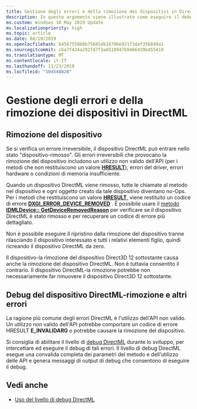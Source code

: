 ```yaml
---
title: Gestione degli errori e della rimozione dei dispositivi in DirectML
description: In questo argomento viene illustrato come eseguire il debug della rimozione del dispositivo DirectML e di altre condizioni di errore.
ms.custom: Windows 10 May 2019 Update
ms.localizationpriority: high
ms.topic: article
ms.date: 04/19/2019
ms.openlocfilehash: b4567558b8b75685db16796e921f3daf35b849a1
ms.sourcegitcommit: cba7f424a292fd7f3a8518947b9466439b455419
ms.translationtype: MT
ms.contentlocale: it-IT
ms.lasthandoff: 11/23/2019
ms.locfileid: "104548828"
---
```

# <a name="handling-errors-and-device-removal-in-directml"></a>Gestione degli errori e della rimozione dei dispositivi in DirectML

## <a name="device-removal"></a>Rimozione del dispositivo

Se si verifica un errore irreversibile, il dispositivo DirectML può entrare nello stato "dispositivo-rimosso". Gli errori irreversibili che provocano la rimozione del dispositivo includono un utilizzo non valido dell'API (per i metodi che non restituiscono un valore [**HRESULT**](/windows/desktop/com/structure-of-com-error-codes)), errori del driver, errori hardware o condizioni di memoria insufficiente.

Quando un dispositivo DirectML viene rimosso, tutte le chiamate al metodo nel dispositivo e ogni oggetto creato da tale dispositivo diventano no-Ops. Per i metodi che restituiscono un valore [**HRESULT**](/windows/desktop/com/structure-of-com-error-codes), viene restituito un codice di errore [**DXGI_ERROR_DEVICE_REMOVED**](/windows/desktop/direct3ddxgi/dxgi-error) . È possibile usare il [metodo **IDMLDevice:: GetDeviceRemovedReason**](/windows/desktop/api/directml/nf-directml-idmldevice-getdeviceremovedreason) per verificare se il dispositivo DirectML è stato rimosso e per recuperare un codice di errore più dettagliato.

Non è possibile eseguire il ripristino dalla rimozione del dispositivo tranne rilasciando il dispositivo interessato e tutti i relativi elementi figlio, quindi ricreando il dispositivo DirectML da zero.

Il dispositivo-la rimozione del dispositivo Direct3D 12 sottostante causa anche la rimozione del dispositivo DirectML. Non è tuttavia consentito il contrario. Il dispositivo DirectML-la rimozione potrebbe non necessariamente far rimuovere il dispositivo Direct3D 12 sottostante.

## <a name="debugging-directml-device-removal-and-other-errors"></a>Debug del dispositivo DirectML-rimozione e altri errori

La ragione più comune degli errori DirectML è l'utilizzo dell'API non valido. Un utilizzo non valido dell'API potrebbe comportare un codice di errore HRESULT **E_INVALIDARG** o potrebbe causare la rimozione del dispositivo.

Si consiglia di abilitare il livello di [debug DirectML](dml-debug-layer.md) durante lo sviluppo, per intercettare ed eseguire il debug di tali errori. Il livello di debug DirectML esegue una convalida completa dei parametri del metodo e dell'utilizzo delle API e genera messaggi di output di debug che consentono di eseguire il debug.

## <a name="see-also"></a>Vedi anche

* [Uso del livello di debug DirectML](dml-debug-layer.md)
